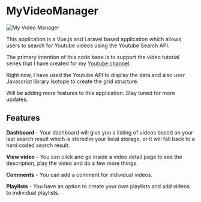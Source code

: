 # MyVideoManager

![My Video Manager](https://d15dxe0kapai5v.cloudfront.net/misc/MyVideoManager.jpg)

This application is a Vue.js and Laravel based application which allows users to search for Youtube videos using the Youtube Search API.

The primary intention of this code base is to support the video tutorial series that I have created for my [Youtube channel](http://bit.ly/2EtBHne).

Right now, I have used the Youtube API to display the data and also user Javascript library Isotope to create the grid structure. 

Will be adding more features to this application. Stay tuned for more updates.

## Features
**Dashboard** - Your dashboard will give you a listing of videos based on your last search result which is stored in your local storage, or it will fall back to a hard coded search result.

**View video** - You can click and go inside a video detail page to see the description, play the video and do a few more things.

**Comments** - You can add a comment for individual videos.

**Playlists** - You have an option to create your own playlists and add videos to individual playlists.
